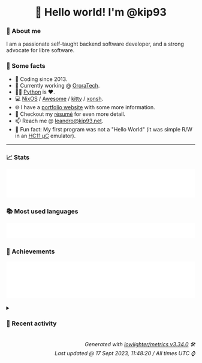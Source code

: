 <!-- README template, populated using this action:
     https://github.com/kip93/kip93/blob/main/.github/workflows/readme.yml. -->

<h1 align="center">👋 Hello world! I'm @kip93</h1> <!-- LOGIN => username -->

### 👤 About me

I am a passionate self-taught backend software developer, and a strong advocate for libre software.


### 💬 Some facts

* 📅 Coding since 2013.
* 💼 Currently working @ [OroraTech](https://ororatech.com/).
* 👨‍💻 [Python](https://github.com/search?q=user%3Akip93&l=python) is ❤️. <!-- LOGIN => username -->
* 💻 [NixOS](https://github.com/NixOS/) /
     [Awesome](https://github.com/awesomeWM/) /
     [kitty](https://github.com/kovidgoyal/kitty/) /
     [xonsh](https://github.com/xonsh/).
* 🌐 I have a [portfolio website](https://kip93.net/) with some more information.
* 📝 Checkout my [résumé](https://kip93.net/resume/) for even more detail.
* 📫 Reach me @ [leandro@kip93.net](mailto:leandro@kip93.net).
* 🎲 Fun fact: My first program was not a "Hello World" (it was simple R/W in an [HC11 µC](https://en.wikipedia.org/wiki/68HC11) emulator).


-----------------------------------------------------------------------------------------------------------------------


### 📈 Stats

![](./stats.svg)


### 📚 Most used languages <!-- by percentage, in decreasing order -->

![](./languages.svg)


### 🏅 Achievements

![](./achievements.svg)


<details> <!-- Last activity -->
<!-- Almost verbatim copy of https://github.com/lowlighter/metrics/blob/latest/source/templates/markdown/partials/activity.ejs, but restructured to be foldable. -->
<summary><h3>📰 Recent activity</h3></summary>

* ➡️ Pushed 4 commits in [kip93/nixplusplus](https://github.com/kip93/nixplusplus) on branch `main`
  * [#2503d6e](https://github.com/kip93/nixplusplus/commit/2503d6e) Hardcode the nix configs instead
  * [#ac7d9e0](https://github.com/kip93/nixplusplus/commit/ac7d9e0) Update nixpkgs
  * [#98f4cad](https://github.com/kip93/nixplusplus/commit/98f4cad) Add flake&#39;s nixConfig entries to default module
  * [#dffdd24](https://github.com/kip93/nixplusplus/commit/dffdd24) Add my own signing key
  * *On 16 Sept 2023, 18:01:40*
* ➡️ Pushed 5 commits in [kip93/nixplusplus](https://github.com/kip93/nixplusplus) on branch `main`
  * [#8bfe63e](https://github.com/kip93/nixplusplus/commit/8bfe63e) Fix relative flake input
  * [#3a31fe0](https://github.com/kip93/nixplusplus/commit/3a31fe0) Remove override for nix from flake
  * [#3ccfbff](https://github.com/kip93/nixplusplus/commit/3ccfbff) Fix format
  * [#27f06f3](https://github.com/kip93/nixplusplus/commit/27f06f3) Fix infinite recursion
  * [#e1813f6](https://github.com/kip93/nixplusplus/commit/e1813f6) Some fixes for containers
  * *On 16 Sept 2023, 14:01:44*
* ➡️ Pushed 12 commits in [kip93/nixplusplus](https://github.com/kip93/nixplusplus) on branch `main`
  * [#aaa8d93](https://github.com/kip93/nixplusplus/commit/aaa8d93) Fix integration with direnv
  * [#8eb094f](https://github.com/kip93/nixplusplus/commit/8eb094f) Use latest version of nix
  * [#1c12d21](https://github.com/kip93/nixplusplus/commit/1c12d21) Fix linting issues
  * [#caf5aa7](https://github.com/kip93/nixplusplus/commit/caf5aa7) Fix lint script
  * [#6e19662](https://github.com/kip93/nixplusplus/commit/6e19662) Make vim default editor in devenv shell
  * [#1220fed](https://github.com/kip93/nixplusplus/commit/1220fed) Fix nix-gc cross compilation
  * [#f13583a](https://github.com/kip93/nixplusplus/commit/f13583a) Reduce verbosity a bit by adding npppkgs
  * [#be71c40](https://github.com/kip93/nixplusplus/commit/be71c40) Add nix cache config to flake
  * [#b6f323e](https://github.com/kip93/nixplusplus/commit/b6f323e) Switch from hacky git hooks to devenv
  * [#a2ef0c4](https://github.com/kip93/nixplusplus/commit/a2ef0c4) Add missing header
  * [#cb33ea4](https://github.com/kip93/nixplusplus/commit/cb33ea4) Sort system list
  * [#f6df540](https://github.com/kip93/nixplusplus/commit/f6df540) More inputs
  * *On 16 Sept 2023, 10:01:44*
* 🌟 Starred [nerdypepper/statix](https://github.com/nerdypepper/statix)
  * *On 16 Sept 2023, 08:23:17*
</details>


<h6 align="right"><em>
    Generated with <a href="https://github.com/lowlighter/metrics/tree/latest/">lowlighter/metrics v3.34.0</a> 🛠️<br> <!-- VERSION => MAJOR.minor.patch -->
    Last updated @ 17 Sept 2023, 11:48:20 / All times UTC ⌚ <!-- meta.generated => DD/MM/YYYY, hh:mm -->
</em></h6>
